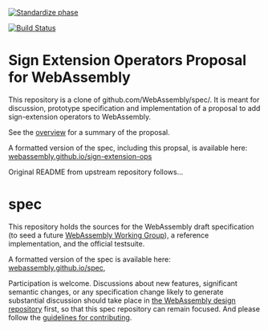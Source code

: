 [![Standardize phase](https://img.shields.io/badge/phase-standardize-yellow.svg)](https://github.com/WebAssembly/meetings/blob/master/process/phases.md#3-implementation-phase-community--working-group)

[![Build Status](https://travis-ci.org/WebAssembly/sign-extension-ops.svg?branch=master)](https://travis-ci.org/WebAssembly/sign-extension-ops)

# Sign Extension Operators Proposal for WebAssembly

This repository is a clone of github.com/WebAssembly/spec/. It is meant for
discussion, prototype specification and implementation of a proposal to add
sign-extension operators to WebAssembly.

See the [overview](proposals/sign-extension-ops/Overview.md) for a summary of
the proposal.

A formatted version of the spec, including this propsal, is available here:
[webassembly.github.io/sign-extension-ops](https://webassembly.github.io/sign-extension-ops/)

Original README from upstream repository follows...

# spec

This repository holds the sources for the WebAssembly draft specification
(to seed a future
[WebAssembly Working Group](https://lists.w3.org/Archives/Public/public-new-work/2017Jun/0005.html)),
a reference implementation, and the official testsuite.

A formatted version of the spec is available here:
[webassembly.github.io/spec](https://webassembly.github.io/spec/),

Participation is welcome. Discussions about new features, significant semantic
changes, or any specification change likely to generate substantial discussion
should take place in
[the WebAssembly design repository](https://github.com/WebAssembly/design)
first, so that this spec repository can remain focused. And please follow the
[guidelines for contributing](Contributing.md).
